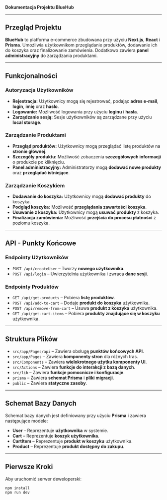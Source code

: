 **Dokumentacja Projektu BlueHub**

---

## Przegląd Projektu

**BlueHub** to platforma e-commerce zbudowana przy użyciu **Next.js**, **React** i **Prisma**. Umożliwia użytkownikom przeglądanie produktów, dodawanie ich do koszyka oraz finalizowanie zamówienia. Dodatkowo zawiera **panel administracyjny** do zarządzania produktami.

---

## Funkcjonalności

### **Autoryzacja Użytkowników**

- **Rejestracja:** Użytkownicy mogą się rejestrować, podając **adres e-mail**, **login**, **imię** oraz **hasło**.
- **Logowanie:** Możliwość logowania przy użyciu **loginu** i **hasła**.
- **Zarządzanie sesją:** Sesje użytkowników są zarządzane przy użyciu **local storage**.

### **Zarządzanie Produktami**

- **Przegląd produktów:** Użytkownicy mogą przeglądać listę produktów na **stronie głównej**.
- **Szczegóły produktu:** Możliwość zobaczenia **szczegółowych informacji** o produkcie po kliknięciu.
- **Panel administracyjny:** Administratorzy mogą **dodawać nowe produkty** oraz **przeglądać istniejące**.

### **Zarządzanie Koszykiem**

- **Dodawanie do koszyka:** Użytkownicy mogą **dodawać produkty** do koszyka.
- **Podgląd koszyka:** Możliwość **przeglądania zawartości koszyka**.
- **Usuwanie z koszyka:** Użytkownicy mogą **usuwać produkty** z koszyka.
- **Finalizacja zamówienia:** Możliwość **przejścia do procesu płatności** z poziomu koszyka.

---

## API - Punkty Końcowe

### **Endpointy Użytkowników**

- `POST /api/createUser` – Tworzy **nowego użytkownika**.
- `POST /api/login` – Uwierzytelnia użytkownika i zwraca **dane sesji**.

### **Endpointy Produktów**

- `GET /api/get-products` – Pobiera **listę produktów**.
- `POST /api/add-to-cart` – Dodaje **produkt do koszyka** użytkownika.
- `POST /api/remove-from-cart` – Usuwa **produkt z koszyka** użytkownika.
- `GET /api/get-cart-items` – Pobiera **produkty znajdujące się w koszyku** użytkownika.

---

## Struktura Plików

- `src/app/Pages/api` – Zawiera obsługę **punktów końcowych API**.
- `src/app/Pages` – Zawiera **komponenty stron** dla różnych tras.
- `src/Components` – Zawiera **wielokrotnego użytku komponenty UI**.
- `src/Actions` – Zawiera **funkcje do interakcji z bazą danych**.
- `src/lib` – Zawiera **funkcje pomocnicze i konfiguracje**.
- `prisma` – Zawiera **schemat Prisma** i **pliki migracji**.
- `public` – Zawiera **statyczne zasoby**.

---

## Schemat Bazy Danych

Schemat bazy danych jest definiowany przy użyciu **Prisma** i zawiera następujące modele:

- **User** – Reprezentuje **użytkownika** w systemie.
- **Cart** – Reprezentuje **koszyk użytkownika**.
- **CartItem** – Reprezentuje **produkt w koszyku** użytkownika.
- **Product** – Reprezentuje **produkt dostępny do zakupu**.

---

## Pierwsze Kroki

Aby uruchomić serwer deweloperski:

```bash
npm install
npm run dev
